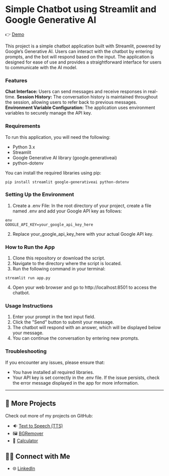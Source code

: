# Simple Chatbot using Streamlit and Google Generative AI

👉 [Demo](https://mini-projects-gemini-chatbot.streamlit.app/)

This project is a simple chatbot application built with Streamlit, powered by Google’s Generative AI. Users can interact with the chatbot by entering prompts, and the bot will respond based on the input. The application is designed for ease of use and provides a straightforward interface for users to communicate with the AI model.

### Features
**Chat Interface:** Users can send messages and receive responses in real-time.
**Session History:** The conversation history is maintained throughout the session, allowing users to refer back to previous messages.
**Environment Variable Configuration:** The application uses environment variables to securely manage the API key.

### Requirements
To run this application, you will need the following:

- Python 3.x
- Streamlit
- Google Generative AI library (google.generativeai)
- python-dotenv

You can install the required libraries using pip:

```
pip install streamlit google-generativeai python-dotenv
```

### Setting Up the Environment
1. Create a .env File: In the root directory of your project, create a file named .env and add your Google API key as follows:
```
env
GOOGLE_API_KEY=your_google_api_key_here
```
2. Replace your_google_api_key_here with your actual Google API key.

### How to Run the App
1. Clone this repository or download the script.
2. Navigate to the directory where the script is located.
3. Run the following command in your terminal:

```
streamlit run app.py
```
4. Open your web browser and go to http://localhost:8501 to access the chatbot.

### Usage Instructions
1. Enter your prompt in the text input field.
2. Click the "Send" button to submit your message.
3. The chatbot will respond with an answer, which will be displayed below your message.
4. You can continue the conversation by entering new prompts.

### Troubleshooting
If you encounter any issues, please ensure that:

- You have installed all required libraries.
- Your API key is set correctly in the .env file.
If the issue persists, check the error message displayed in the app for more information.

---

## 🔗 More Projects

Check out more of my projects on GitHub:

- 🔉 [Text to Speech (TTS)](https://github.com/mj-awad17/Mini-Projects/tree/main/Text-to-Speech)
- 🖼️ [BGRemover](https://github.com/mj-awad17/Mini-Projects/tree/main/Remove-background)
- 🧮 [Calculator](https://github.com/mj-awad17/Mini-Projects/tree/main/Calculator)

## 👨‍💼 Connect with Me
- 🌐 [LinkedIn](https://www.linkedin.com/in/muhammad-jawad-86507b201/)
